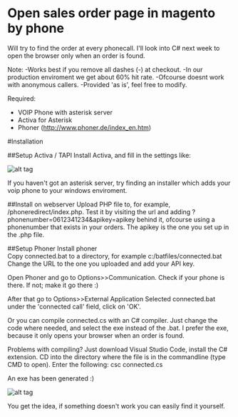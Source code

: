 # Open sales order page in magento by phone
Will try to find the order at every phonecall. 
I'll look into C# next week to open the browser only when an order is found.

Note:
-Works best if you remove all dashes (-) at checkout.
-In our production enviroment we get about 60% hit rate.
-Ofcourse doesnt work with anonymous callers.
-Provided 'as is', feel free to modify.



Required:
- VOIP Phone with asterisk server
- Activa for Asterisk 
- Phoner (http://www.phoner.de/index_en.htm)

#Installation

##Setup Activa / TAPI
Install Activa, and fill in the settings like:

![alt tag](https://i.gyazo.com/164a57c8f2123a9a69edd1204724f24f.png)

If you haven't got an asterisk server, try finding an installer which adds your voip phone to your windows enviroment.

##Install on webserver
Upload PHP file to, for example, /phoneredirect/index.php.
Test it by visiting the url and adding ?phonenumber=0612341234&apikey=apikey behind it, ofcourse using a phonenumber that exists in your orders. The apikey is the one you set up in the .php file.

##Setup Phoner
Install phoner  
Copy connected.bat to a directory, for example c:/batfiles/connected.bat
Change the URL to the one you uploaded and add your API key.

Open Phoner and go to Options>>Communication.
Check if your phone is there. If not; make it go there :)

After that go to Options>>External Application
Selected connected.bat under the 'connected call' field, click on 'OK'.

Or you can compile connected.cs with an C# compiler.
Just change the code where needed, and select the exe instead of the .bat.
I prefer the exe, because it only opens your browser when an order is found.

Problems with compiling? Just download Visual Studio Code, install the C# extension.
CD into the directory where the file is in the commandline (type CMD to open).
Enter the following:
csc connected.cs

An exe has been generated :)


![alt tag](https://i.gyazo.com/600784d9e45789d2d849ef41a6e815ca.png)

You get the idea, if something doesn't work you can easily find it yourself.




